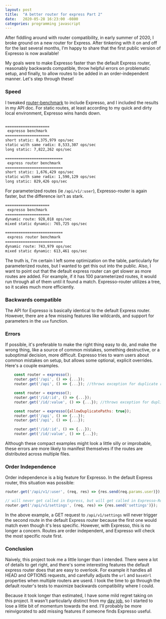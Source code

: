 ```yaml
---
layout: post
title:  "A better router for express Part 2"
date:   2020-05-28 16:23:00 -0800
categories: programming javascript
---
```


After fiddling around with router compatibility, in early summer of 2020, I broke ground on a new router for Express. After tinkering with it on and off for the last several months, I'm happy to share that the first public version of Expresso is now available!

My goals were to make Expresso faster than the default Express router, reasonably backwards compatible, throw helpful errors on problematic setup, and finally, to allow routes to be added in an order-independent manner. Let's step through these!

### Speed

I tweaked [router-benchmark](https://github.com/delvedor/router-benchmark) to include Expresso, and I included the results in my API doc. For static routes, at least according to my quick and dirty local environment, Expresso wins hands down.

```sh

====================
 expresso benchmark
====================
short static: 8,375,979 ops/sec
static with same radix: 8,533,307 ops/sec
long static: 7,822,262 ops/sec

==========================
 express router benchmark
==========================
short static: 1,676,429 ops/sec
static with same radix: 1,590,129 ops/sec
long static: 829,426 ops/sec

```

For parameterized routes (ie `/api/v1/:user`), Expresso-router is again faster, but the difference isn't as stark.

```sh
====================
 expresso benchmark
====================
dynamic route: 928,018 ops/sec
mixed static dynamic: 765,725 ops/sec

==========================
 express router benchmark
==========================
dynamic route: 743,979 ops/sec
mixed static dynamic: 613,461 ops/sec
```

The truth is, I'm certain I left some optimization on the table, particularly for parameterized routes, but I wanted to get this out into the public. Also, I want to point out that the default express router can get slower as more routes are added. For example, if it has 100 parameterized routes, it would run through all of them until it found a match. Expresso-router utilizes a tree, so it scales much more efficiently. 

### Backwards compatible 

The API for Expresso is basically identical to the default Express router. However, there are a few missing features like wildcards, and support for parameters in the `use` function.

### Errors

If possible, it's preferable to make the right thing easy to do, and make the wrong thing, like a source of common mistakes, something destructive, or a suboptimal decision, more difficult. Expresso tries to warn users about common mistakes on setup, but allows some optional, explicit overrides. Here's a couple examples.

```js
	const router = expresso();
	router.get('/api', () => {...});
	router.get('/api', () => {...}); //throws exception for duplicate route
```

```js
	const router = expresso();
	router.get('/id/:id', () => {...});
	router.get('/id/:value', () => {...}); //throws exception for duplicate route
```

```js
	const router = expresso({allowDuplicatePaths: true});
	router.get('/api', () => {...});
	router.get('/api', () => {...});

	router.get('/id/:id', () => {...});
	router.get('/id/:value', () => {...});
```

Although these compact examples might look a little silly or improbable, these errors are more likely to manifest themselves if the routes are distributed across multiple files.

### Order Independence 

Order independence is a big feature for Expresso. In the default Express router, this situation was possible:

```js
router.get('/api/v1/:user', (req, res) => {res.send(req.params.user)});

// will never get called in Express, but will get called in Expresso-Router
router.get('/api/v1/settings', (req, res) => {res.send('settings')});

```

In the above example, a GET request to `/api/v1/settings` will never trigger the second route in the default Express router because the first one would match even though it's less specific. However, with Expresso, this is no longer a concern. Routes are order independent, and Expresso will check the most specific route first.

### Conclusion

Naively, this project took me a little longer than I intended. There were a lot of details to get right, and there's some interesting features the default express router does that are easy to overlook. For example it handles all HEAD and OPTIONS requests, and carefully adjusts the `url` and `baseUrl` properties when multiple routers are userd. I took the time to go through the default router's tests to maximize backwards compatibility where I could.

Because it took longer than estimated, I have some mild regret taking on this project. It wasn't particularly distinct from my [day job](https://mapbox.com), so I started to lose a little bit of momentum towards the end. I'll probably be more reinvigorated to add missing features if someone finds Expresso useful.

